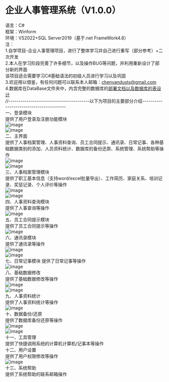 # 企业人事管理系统（V1.0.0）
语言：C#  
框架：Winform  
环境：VS2022+SQL Server2019（基于.net FrameWork4.8）  
注：  
1.自学项目-企业人事管理项目，进行了整体学习并自己进行重写（部分参考）+二次开发  
2.本人在学习阶段完善了许多细节，以及操作BUG等问题，并利用重新设计了部分新的界面  
该项目适合需要学习C#基础语法的初级人员进行学习以及巩固    
3.欢迎用以借鉴，有任何问题可以联系本人邮箱：chenyandusts@gmail.com  
4.数据库在DataBase文件夹中，内含完整的数据库的[部署文档以及数据库的表设计](https://github.com/nolaugh/ERP-Personnel/tree/master/DataBase)    
//----------------------------------------以下为项目的主要部分介绍----------------------------------------  
一、登录模块  
提供了用户登录及注册功能模块  
![image](https://user-images.githubusercontent.com/30466608/229999197-72447998-ab77-480b-8a1e-223e87e001b3.png)  
![image](https://user-images.githubusercontent.com/30466608/230004792-8bed7aa1-9349-4393-9e0e-299a38060e8d.png)  
二、主界面  
提供了人事档案管理、人事资料查询、员工合同提示、通讯录、日常记事、各种基础数据类别的添加、人员资料统计、数据库的备份还原、系统管理、系统帮助等操作  
![image](https://user-images.githubusercontent.com/30466608/230001706-1ba084e2-4c18-4cf2-829f-402b19ed42d1.png)  
![image](https://user-images.githubusercontent.com/30466608/230004933-1c9c6183-cb09-4002-a1bf-e6355d1fa7ab.png)  
三、人事档案管理模块  
提供了职工基本信息（支持word/excel批量导出）、工作简历、家庭关系、培训记录、奖惩记录、个人评价等操作  
![image](https://user-images.githubusercontent.com/30466608/230004096-00427778-54c9-493a-93bf-1ac7f6ea6f17.png)  
![image](https://user-images.githubusercontent.com/30466608/230005081-2686dd8c-baec-478f-a60c-871d45550484.png)  
四、人事资料查询模块  
提供了人事查询等操作  
![image](https://user-images.githubusercontent.com/30466608/230005477-28338b0a-9421-4ca7-ab58-75b56fe084f5.png)  
五、员工合同提示模块  
提供了员工合同提示等操作  
![image](https://user-images.githubusercontent.com/30466608/230005629-75d46e97-72d7-4e05-b2b5-700300434691.png)  
六、通讯录模块  
提供了通讯录等操作  
![image](https://user-images.githubusercontent.com/30466608/230005954-0763487e-7571-4cf9-b759-3b6c0b6f601e.png)  
![image](https://user-images.githubusercontent.com/30466608/230005999-5178d43f-9bb2-4f98-b8a5-e2fee5a76f84.png)  
七、日常记事模块
提供了日常记事等操作  
![image](https://user-images.githubusercontent.com/30466608/230006180-91fc3609-fbaa-40c8-b2ea-a9f9dd3a3f3e.png)  
八、基础数据修改  
提供了基础数据修改等操作  
![image](https://user-images.githubusercontent.com/30466608/230008687-0eb7ca1b-564c-4a4b-9381-1ff9a217c8e1.png)  
![image](https://user-images.githubusercontent.com/30466608/230008739-c7f9bb12-e0c2-42c3-88c3-d5ef2dda5d3e.png)  
九、人事资料统计  
提供了人事资料统计等操作  
![image](https://user-images.githubusercontent.com/30466608/230008883-8ff571fd-1dbf-4546-aa80-84c20ec2036a.png)  
十、数据备份/还原  
提供了数据库备份还原等操作  
![image](https://user-images.githubusercontent.com/30466608/230009004-daa6f92f-6c34-47c8-a01b-7c9f641b0d9f.png)  
![image](https://user-images.githubusercontent.com/30466608/230009027-58532f7b-4446-482b-9dbe-0186b41e932a.png)  
十一、工具管理  
提供了快捷调用系统的计算机计算机/记事本等操作  
十二、用户设置  
提供了用户权限修改等操作  
![image](https://user-images.githubusercontent.com/30466608/230009342-dd7b175e-41e9-4e04-a626-88bba04a0bed.png)  
十三、系统帮助  
提供了系统帮助的联系邮箱操作













